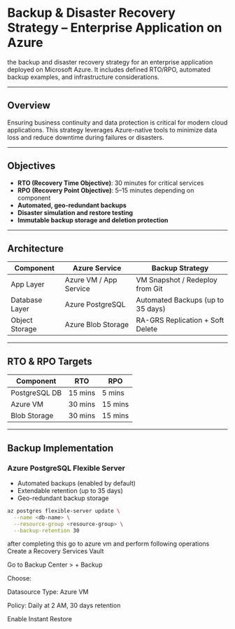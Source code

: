 #  Backup & Disaster Recovery Strategy – Enterprise Application on Azure
 the backup and disaster recovery strategy for an enterprise application deployed on Microsoft Azure. It includes defined RTO/RPO, automated backup examples, and infrastructure considerations.

---

## Overview

Ensuring business continuity and data protection is critical for modern cloud applications. This strategy leverages Azure-native tools to minimize data loss and reduce downtime during failures or disasters.

---

## Objectives

- **RTO (Recovery Time Objective)**: 30 minutes for critical services
- **RPO (Recovery Point Objective)**: 5–15 minutes depending on component
- **Automated, geo-redundant backups**
- **Disaster simulation and restore testing**
- **Immutable backup storage and deletion protection**

---

##  Architecture

| Component        | Azure Service           | Backup Strategy                   |
|------------------|-------------------------|------------------------------------|
| App Layer        | Azure VM / App Service  | VM Snapshot / Redeploy from Git   |
| Database Layer   | Azure PostgreSQL        | Automated Backups (up to 35 days) |
| Object Storage   | Azure Blob Storage      | RA-GRS Replication + Soft Delete  |

---

## RTO & RPO Targets

| Component        | RTO     | RPO     |
|------------------|---------|---------|
| PostgreSQL DB    | 15 mins | 5 mins  |
| Azure VM         | 30 mins | 15 mins |
| Blob Storage     | 30 mins | 15 mins |

---

## Backup Implementation

###  Azure PostgreSQL Flexible Server

- Automated backups (enabled by default)
- Extendable retention (up to 35 days)
- Geo-redundant backup storage

```bash
az postgres flexible-server update \
  --name <db-name> \
  --resource-group <resource-group> \
  --backup-retention 30
```
after completing this go to azure vm and perform following operations
Create a Recovery Services Vault

Go to Backup Center > + Backup

Choose:

Datasource Type: Azure VM

Policy: Daily at 2 AM, 30 days retention

Enable Instant Restore

